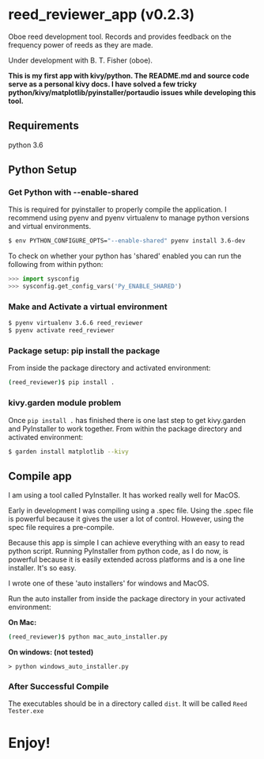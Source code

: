 # reed_reviewer_app (v0.2.3)
Oboe reed development tool. Records and provides feedback on the frequency power
of reeds as they are made. 

Under development with B. T. Fisher (oboe).

**This is my first app with kivy/python. The README.md and source code serve as
a personal kivy docs. I have solved a few tricky
python/kivy/matplotlib/pyinstaller/portaudio issues while developing this tool.**

## Requirements

python 3.6

## Python Setup 

### Get Python with --enable-shared

This is required for pyinstaller to properly compile the application. I recommend
using pyenv and pyenv virtualenv to manage python versions and virtual environments.

```bash
$ env PYTHON_CONFIGURE_OPTS="--enable-shared" pyenv install 3.6-dev
```

To check on whether your python has 'shared' enabled you can run the following from within
python:

```python
>>> import sysconfig
>>> sysconfig.get_config_vars('Py_ENABLE_SHARED')
```

### Make and Activate a virtual environment

```bash
$ pyenv virtualenv 3.6.6 reed_reviewer
$ pyenv activate reed_reviewer
```

### Package setup: pip install the package

From inside the package directory and activated environment:

```bash
(reed_reviewer)$ pip install .
```

### kivy.garden module problem

Once `pip install .` has finished there is one last step to get kivy.garden and 
PyInstaller to work together. From within the package directory and activated environment:

```bash
$ garden install matplotlib --kivy
```

## Compile app

I am using a tool called PyInstaller. It has worked really well for MacOS.

Early in development I was compiling using a .spec file. Using the .spec file
is powerful because it gives the user a lot of control. However, using the spec
file requires a pre-compile. 

Because this app is simple I can achieve everything with an easy to read python
script. Running PyInstaller from python code, as I do now, is powerful because
it is easily extended across platforms and is a one line installer. It's so
easy.

I wrote one of these 'auto installers' for windows and MacOS.

Run the auto installer from inside the package directory in your activated
environment:

**On Mac:**

```bash
(reed_reviewer)$ python mac_auto_installer.py
```

**On windows: (not tested)**

```
> python windows_auto_installer.py
```

### After Successful Compile

The executables should be in a directory called `dist`. It will be called `Reed Tester.exe`

# Enjoy!
